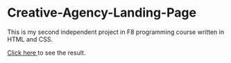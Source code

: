 # Creative-Agency-Landing-Page
<p>This is my second independent project in F8 programming course written in HTML and CSS.</p>
<p><a href="https://truongletrule.github.io/Creative-Agency-Landing-Page/" target="_blank">Click here </a> to see the result.</p>
